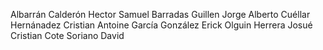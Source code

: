 Albarrán Calderón Hector Samuel
Barradas Guillen Jorge Alberto
Cuéllar Hernánadez Cristian Antoine
García González Erick
Olguin Herrera Josué Cristian
Cote Soriano David
